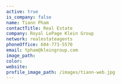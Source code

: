 ```yaml
---
active: true
is_company: false
name: Tiann Pham
contactTitle: Real Estate
company: Royal LePage Klein Group
network: realestateagents
phoneOffice: 604-773-5570
email: tpham@kleingroup.com
image_path:
color:
website:
profile_image_path: /images/tiann-web.jpg
---
```



